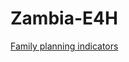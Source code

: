 # Zambia-E4H

[Family planning indicators](https://managementsystemsintl.github.io/Zambia-E4H/blob/main/scripts/Zambia%20E4H%20-%20Indicators%20(Jan-Mar%202022).html)

